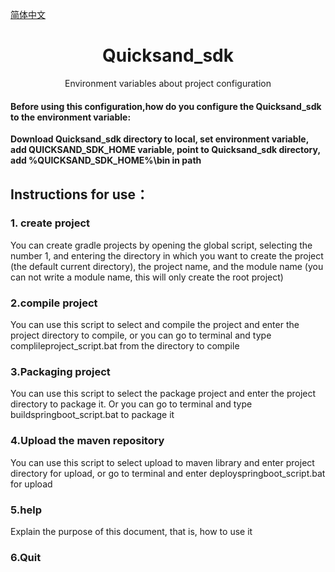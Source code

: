 [简体中文](./README.zh-CN.md) 

<h1 align="center">Quicksand_sdk</h1>
<center>Environment variables about project configuration</center>  

#### Before using this configuration,how do you configure the Quicksand_sdk to the environment variable:  
**Download Quicksand\_sdk directory to local, set environment variable, add QUICKSAND\_SDK\_HOME variable, point to Quicksand\_sdk directory, add %QUICKSAND\_SDK\_HOME%\bin in path**
  
 
## Instructions for use：  
### 1. create project  
You can create gradle projects by opening the global script, selecting the number 1, and entering the directory in which you want to create the project (the default current directory), the project name, and the module name (you can not write a module name, this will only create the root project)  

### 2.compile project  
You can use this script to select and compile the project and enter the project directory to compile, or you can go to terminal and type complileproject_script.bat from the directory to compile 

### 3.Packaging project
You can use this script to select the package project and enter the project directory to package it. Or you can go to terminal and type buildspringboot_script.bat to package it

### 4.Upload the maven repository
You can use this script to select upload to maven library and enter project directory for upload, or go to terminal and enter deployspringboot_script.bat for upload

### 5.help
Explain the purpose of this document, that is, how to use it

### 6.Quit




 